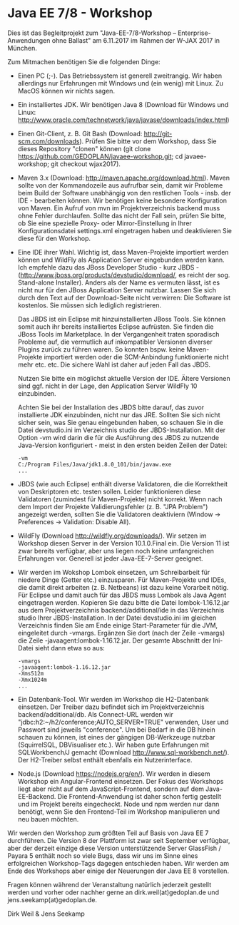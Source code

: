 Java EE 7/8 - Workshop
========================

Dies ist das Begleitprojekt zum "Java-EE-7/8-Workshop – Enterprise-Anwendungen ohne Ballast" am 6.11.2017 im Rahmen der W-JAX 2017 in München.

Zum Mitmachen benötigen Sie die folgenden Dinge:

- Einen PC (;-). Das Betriebssystem ist generell zweitrangig. Wir haben allerdings nur Erfahrungen mit Windows und (ein wenig) mit Linux. Zu MacOS können wir nichts sagen.

- Ein installiertes JDK. Wir benötigen Java 8 (Download für Windows und Linux: http://www.oracle.com/technetwork/java/javase/downloads/index.html)

- Einen Git-Client, z. B. Git Bash (Download: http://git-scm.com/downloads). Prüfen Sie bitte vor dem Workshop, dass Sie dieses Repository "clonen" können (git clone https://github.com/GEDOPLAN/javaee-workshop.git; cd javaee-workshop; git checkout wjax2017).

- Maven 3.x (Download: http://maven.apache.org/download.html). Maven sollte von der Kommandozeile aus aufrufbar sein, damit wir Probleme beim Build der Software unabhängig von den restlichen Tools - insb. der IDE - bearbeiten können. Wir benötigen keine besondere Konfiguration von Maven. Ein Aufruf von mvn im Projektverzeichnis backend muss ohne Fehler durchlaufen. Sollte das nicht der Fall sein, prüfen Sie bitte, ob Sie eine spezielle Proxy- oder Mirror-Einstellung in Ihrer Konfigurationsdatei settings.xml eingetragen haben und deaktivieren Sie diese für den Workshop.

- Eine IDE ihrer Wahl. Wichtig ist, dass Maven-Projekte importiert werden können und WildFly als Application Server eingebunden werden kann. Ich empfehle
  dazu das JBoss Developer Studio - kurz JBDS - (http://www.jboss.org/products/devstudio/download/, es reicht der sog. Stand-alone Installer). Anders als
  der Name es vermuten lässt, ist es nicht nur für den JBoss Application Server nutzbar. Lassen Sie sich durch den Text auf der Download-Seite nicht verwirren:
  Die Software ist kostenlos. Sie müssen sich lediglich registrieren.
  
  Das JBDS ist ein Eclipse mit hinzuinstallierten JBoss Tools. Sie können somit auch ihr bereits installiertes Eclipse aufrüsten. Sie finden die JBoss Tools im Marketplace. In der Vergangenheit traten sporadisch Probleme auf, die vermutlich auf inkompatibler Versionen diverser Plugins zurück zu führen waren. So konnten bspw. keine Maven-Projekte importiert werden oder die SCM-Anbindung funktionierte nicht mehr etc. etc. Die sichere Wahl ist daher auf jeden Fall das JBDS.
  
  Nutzen Sie bitte ein möglichst aktuelle Version der IDE. Ältere Versionen sind ggf. nicht in der Lage, den Application Server WildFly 10 einzubinden.
  
  Achten Sie bei der Installation des JBDS bitte darauf, das zuvor installierte JDK einzubinden, nicht nur das JRE. Sollten Sie sich nicht sicher sein, was
  Sie genau eingebunden haben, so schauen Sie in die Datei devstudio.ini im Verzeichnis studio der JBDS-Installation. Mit der Option -vm wird darin die
  für die Ausführung des JBDS zu nutzende Java-Version konfiguriert - meist in den ersten beiden Zeilen der Datei:
  
  ```
  -vm
  C:/Program Files/Java/jdk1.8.0_101/bin/javaw.exe
  ...
  ```
  
- JBDS (wie auch Eclipse) enthält diverse Validatoren, die die Korrektheit von Deskriptoren etc. testen sollen. Leider funktionieren diese Validatoren
  (zumindest für Maven-Projekte) nicht korrekt. Wenn nach dem Import der Projekte Validierungsfehler (z. B. "JPA Problem") angezeigt werden, sollten Sie
  die Validatoren deaktiviern (Window -> Preferences -> Validation: Disable All).

- WildFly (Download http://wildfly.org/downloads/). Wir setzen im Workshop diesen Server in der Version 10.1.0.Final ein. Die Version 11 ist zwar bereits verfügbar, aber uns liegen noch keine umfangreichen Erfahrungen vor. Generell ist jeder Java-EE-7-Server geeignet.

- Wir werden im Wokshop Lombok einsetzen, um Schreibarbeit für niedere Dinge (Getter etc.) einzusparen. Für Maven-Projekte und IDEs, die damit direkt arbeiten
  (z. B. Netbeans) ist dazu keine Vorarbeit nötig. Für Eclipse und damit auch für das JBDS muss Lombok als Java Agent eingetragen werden. Kopieren Sie dazu
  bitte die Datei lombok-1.16.12.jar aus dem Projektverzeichnis backend/additional/ide in das Verzeichnis studio Ihrer JBDS-Installation. In der Datei devstudio.ini
  im gleichen Verzeichnis finden Sie am Ende einige Start-Parameter für die JVM, eingeleitet durch -vmargs. Ergänzen Sie dort (nach der Zeile -vmargs) die 
  Zeile -javaagent:lombok-1.16.12.jar. Der gesamte Abschnitt der Ini-Datei sieht dann etwa so aus:
  
  ```
  -vmargs
  -javaagent:lombok-1.16.12.jar
  -Xms512m
  -Xmx1024m
  ...
  ```

- Ein Datenbank-Tool. Wir werden im Workshop die H2-Datenbank einsetzen. Der Treiber dazu befindet sich im Projektverzeichnis backend/additional/db. Als Connect-URL werden wir "jdbc:h2:~/h2/conference;AUTO_SERVER=TRUE" verwenden, User und Passwort sind jeweils "conference". Um bei Bedarf in die DB hinein schauen zu können, ist eines der gängigen DB-Werkzeuge nutzbar (SquirrelSQL, DBVisualiser etc.). Wir haben gute Erfahrungen mit SQLWorkbench/J gemacht (Download http://www.sql-workbench.net/). Der H2-Treiber selbst enthält ebenfalls ein Nutzerinterface.

- Node.js (Download https://nodejs.org/en/). Wir werden in diesem Workshop ein Angular-Frontend einsetzen. Der Fokus des Workshops liegt aber nicht auf dem JavaScript-Frontend, sondern auf dem Java-EE-Backend. Die Frontend-Anwendung ist daher schon fertig gestellt und im Projekt bereits eingecheckt. Node und npm werden nur dann benötigt, wenn Sie den Frontend-Teil im Workshop manipulieren und neu bauen möchten.

Wir werden den Workshop zum größten Teil auf Basis von Java EE 7 durchführen. Die Version 8 der Plattform ist zwar seit September verfügbar, aber der derzeit einzige diese Version unterstützende Server GlassFish / Payara 5 enthält noch so viele Bugs, dass wir uns im Sinne eines erfolgreichen Workshop-Tags dagegen entschieden haben. Wir werden am Ende des Workshops aber einige der Neuerungen der Java EE 8 vorstellen.

Fragen können während der Veranstaltung natürlich jederzeit gestellt werden und vorher oder nachher gerne an dirk.weil(at)gedoplan.de und jens.seekamp(at)gedoplan.de.

Dirk Weil & Jens Seekamp
